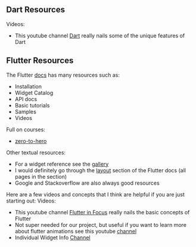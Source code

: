 ## Dart Resources

Videos: 
* This youtube channel [Dart](https://www.youtube.com/watch?v=TF-TBsgIErY&list=PLjxrf2q8roU0Net_g1NT5_vOO3s_FR02J) really nails some of the unique features of Dart

## Flutter Resources
The Flutter [docs](https://flutter.dev/docs) has many resources such as:
* Installation
* Widget Catalog
* API docs
* Basic tutorials
* Samples
* Videos

Full on courses:
* [zero-to-hero](https://caster.io/courses/flutter-from-zero-to-hero)

Other textual resources:
* For a widget reference see the [gallery](https://gallery.flutter.dev/#/)
* I would definitely go through the [layout](https://flutter.dev/docs/development/ui/layout) section of the Flutter docs (all pages in the section)
* Google and Stackoverflow are also always good resources

Here are a few videos and concepts that I think are helpful if you are just starting out:
Videos:
* This youtube channel [Flutter in Focus](https://www.youtube.com/watch?v=wgTBLj7rMPM&list=PLjxrf2q8roU2HdJQDjJzOeO6J3FoFLWr2) really nails the basic concepts of Flutter
* Not super needed for our project, but useful if you want to learn more about flutter animations see this youtube [channel](https://www.youtube.com/watch?v=GXIJJkq_H8g&list=PLjxrf2q8roU2v6UqYlt_KPaXlnjbYySua)
* Individual Widget Info [Channel](https://www.youtube.com/watch?v=b_sQ9bMltGU&list=PLjxrf2q8roU23XGwz3Km7sQZFTdB996iG)